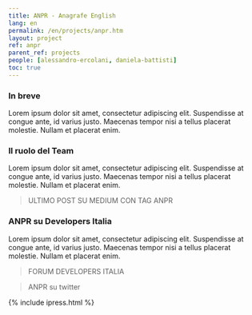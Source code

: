 ```yaml
---
title: ANPR - Anagrafe English
lang: en
permalink: /en/projects/anpr.htm
layout: project
ref: anpr
parent_ref: projects
people: [alessandro-ercolani, daniela-battisti]
toc: true
---
```


### In breve

Lorem ipsum dolor sit amet, consectetur adipiscing elit. Suspendisse at congue ante, id varius justo. Maecenas tempor nisi a tellus placerat molestie. Nullam et placerat enim. 

### Il ruolo del Team

Lorem ipsum dolor sit amet, consectetur adipiscing elit. Suspendisse at congue ante, id varius justo. Maecenas tempor nisi a tellus placerat molestie. Nullam et placerat enim. 

> ULTIMO POST SU MEDIUM CON TAG ANPR

### ANPR su Developers Italia

Lorem ipsum dolor sit amet, consectetur adipiscing elit. Suspendisse at congue ante, id varius justo. Maecenas tempor nisi a tellus placerat molestie. Nullam et placerat enim. 

> FORUM DEVELOPERS ITALIA

> ANPR su twitter

{% include ipress.html %}
<div id="content-ipress" data-key="01e87bed-f52e-4d6d-af32-c4ea59fd300a" data-lang="en" data-size="100" data-tag="6"></div>
<script type="text/javascript" src="/js/ipress.js"></script>